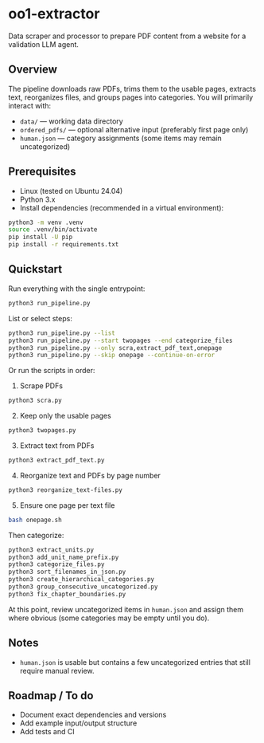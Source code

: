 # oo1-extractor

Data scraper and processor to prepare PDF content from a website for a validation LLM agent.

## Overview

The pipeline downloads raw PDFs, trims them to the usable pages, extracts text, reorganizes files, and groups pages into categories. You will primarily interact with:
- `data/` — working data directory
- `ordered_pdfs/` — optional alternative input (preferably first page only)
- `human.json` — category assignments (some items may remain uncategorized)

## Prerequisites

- Linux (tested on Ubuntu 24.04)
- Python 3.x
- Install dependencies (recommended in a virtual environment):

```bash
python3 -m venv .venv
source .venv/bin/activate
pip install -U pip
pip install -r requirements.txt
```

## Quickstart

Run everything with the single entrypoint:
```bash
python3 run_pipeline.py
```

List or select steps:
```bash
python3 run_pipeline.py --list
python3 run_pipeline.py --start twopages --end categorize_files
python3 run_pipeline.py --only scra,extract_pdf_text,onepage
python3 run_pipeline.py --skip onepage --continue-on-error
```

Or run the scripts in order:

1) Scrape PDFs
```bash
python3 scra.py
```

2) Keep only the usable pages
```bash
python3 twopages.py
```

3) Extract text from PDFs
```bash
python3 extract_pdf_text.py
```

4) Reorganize text and PDFs by page number
```bash
python3 reorganize_text-files.py
```

5) Ensure one page per text file
```bash
bash onepage.sh
```

Then categorize:

```bash
python3 extract_units.py
python3 add_unit_name_prefix.py
python3 categorize_files.py
python3 sort_filenames_in_json.py
python3 create_hierarchical_categories.py
python3 group_consecutive_uncategorized.py
python3 fix_chapter_boundaries.py
```

At this point, review uncategorized items in `human.json` and assign them where obvious (some categories may be empty until you do).

## Notes

- `human.json` is usable but contains a few uncategorized entries that still require manual review.

## Roadmap / To do

- Document exact dependencies and versions
- Add example input/output structure
- Add tests and CI